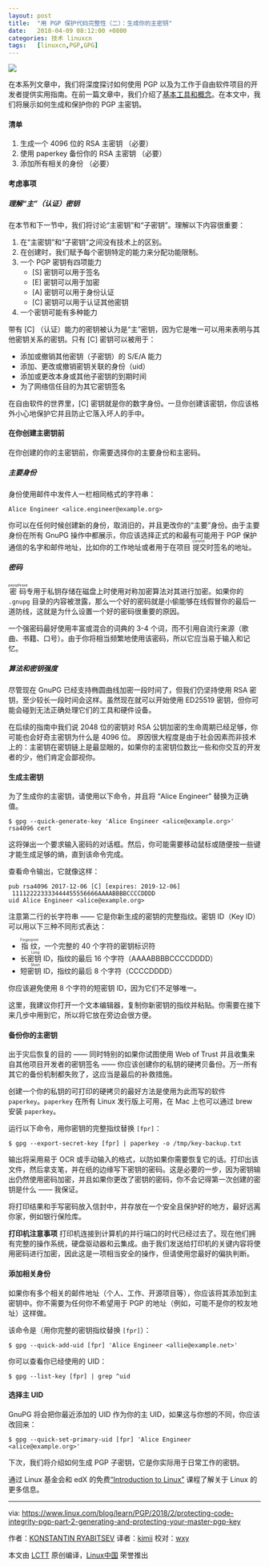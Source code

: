 ```yaml
---
layout: post
title:	"用 PGP 保护代码完整性（二）：生成你的主密钥"
date:	2018-04-09 08:12:00 +0800 
categories:	技术 linuxcn 
tags:	[linuxcn,PGP,GPG]
---
```



![](/Asserts/Images//attachment/album/201804/09/081224rr6791g97zo62917.png)


在本系列文章中，我们将深度探讨如何使用 PGP 以及为工作于自由软件项目的开发者提供实用指南。在前一篇文章中，我们介绍了[基本工具和概念](/article-9524-1.html)。在本文中，我们将展示如何生成和保护你的 PGP 主密钥。


#### 清单


1. 生成一个 4096 位的 RSA 主密钥 （必要）
2. 使用 paperkey 备份你的 RSA 主密钥 （必要）
3. 添加所有相关的身份 （必要）


#### 考虑事项


##### 理解“主”（认证）密钥


在本节和下一节中，我们将讨论“主密钥”和“子密钥”。理解以下内容很重要：


1. 在“主密钥”和“子密钥”之间没有技术上的区别。
2. 在创建时，我们赋予每个密钥特定的能力来分配功能限制。
3. 一个 PGP 密钥有四项能力
	* [S] 密钥可以用于签名
	* [E] 密钥可以用于加密
	* [A] 密钥可以用于身份认证
	* [C] 密钥可以用于认证其他密钥
4. 一个密钥可能有多种能力


带有 [C] （认证）能力的密钥被认为是“主”密钥，因为它是唯一可以用来表明与其他密钥关系的密钥。只有 [C] 密钥可以被用于：


* 添加或撤销其他密钥（子密钥）的 S/E/A 能力
* 添加、更改或撤销密钥关联的身份（uid）
* 添加或更改本身或其他子密钥的到期时间
* 为了网络信任目的为其它密钥签名


在自由软件的世界里，[C] 密钥就是你的数字身份。一旦你创建该密钥，你应该格外小心地保护它并且防止它落入坏人的手中。


#### 在你创建主密钥前


在你创建的你的主密钥前，你需要选择你的主要身份和主密码。


##### 主要身份


身份使用邮件中发件人一栏相同格式的字符串：



```
Alice Engineer <alice.engineer@example.org>

```

你可以在任何时候创建新的身份，取消旧的，并且更改你的“主要”身份。由于主要身份在所有 GnuPG 操作中都展示，你应该选择正式的和最有可能用于 PGP 保护通信的名字和邮件地址，比如你的工作地址或者用于在项目<ruby> 提交 <rt>  commit </rt></ruby>时签名的地址。


##### 密码


<ruby> 密码 <rt>  passphrase </rt></ruby>专用于私钥存储在磁盘上时使用对称加密算法对其进行加密。如果你的 `.gnupg` 目录的内容被泄露，那么一个好的密码就是小偷能够在线假冒你的最后一道防线，这就是为什么设置一个好的密码很重要的原因。


一个强密码最好使用丰富或混合的词典的 3-4 个词，而不引用自流行来源（歌曲、书籍、口号）。由于你将相当频繁地使用该密码，所以它应当易于输入和记忆。


##### 算法和密钥强度


尽管现在 GnuPG 已经支持椭圆曲线加密一段时间了，但我们仍坚持使用 RSA 密钥，至少较长一段时间会这样。虽然现在就可以开始使用 ED25519 密钥，但你可能会碰到无法正确处理它们的工具和硬件设备。


在后续的指南中我们说 2048 位的密钥对 RSA 公钥加密的生命周期已经足够，你可能也会好奇主密钥为什么是 4096 位。 原因很大程度是由于社会因素而非技术上的：主密钥在密钥链上是最显眼的，如果你的主密钥位数比一些和你交互的开发者的少，他们肯定会鄙视你。


#### 生成主密钥


为了生成你的主密钥，请使用以下命令，并且将 “Alice Engineer” 替换为正确值。



```
$ gpg --quick-generate-key 'Alice Engineer <alice@example.org>' rsa4096 cert

```

这将弹出一个要求输入密码的对话框。然后，你可能需要移动鼠标或随便按一些键才能生成足够的熵，直到该命令完成。


查看命令输出，它就像这样：



```
pub rsa4096 2017-12-06 [C] [expires: 2019-12-06]
 111122223333444455556666AAAABBBBCCCCDDDD
uid Alice Engineer <alice@example.org>

```

注意第二行的长字符串 —— 它是你新生成的密钥的完整指纹。密钥 ID（Key ID）可以用以下三种不同形式表达：


* <ruby> 指纹 <rt>  Fingerprint </rt></ruby>，一个完整的 40 个字符的密钥标识符
* <ruby> 长密钥 ID <rt>  Long </rt></ruby>，指纹的最后 16 个字符（AAAABBBBCCCCDDDD）
* <ruby> 短密钥 ID <rt>  Short </rt></ruby>，指纹的最后 8 个字符（CCCCDDDD）


你应该避免使用 8 个字符的短密钥 ID，因为它们不足够唯一。


这里，我建议你打开一个文本编辑器，复制你新密钥的指纹并粘贴。你需要在接下来几步中用到它，所以将它放在旁边会很方便。


#### 备份你的主密钥


出于灾后恢复的目的 —— 同时特别的如果你试图使用 Web of Trust 并且收集来自其他项目开发者的密钥签名 —— 你应该创建你的私钥的硬拷贝备份。万一所有其它的备份机制都失败了，这应当是最后的补救措施。


创建一个你的私钥的可打印的硬拷贝的最好方法是使用为此而写的软件 `paperkey`。`paperkey` 在所有 Linux 发行版上可用，在 Mac 上也可以通过 brew 安装 `paperkey`。


运行以下命令，用你密钥的完整指纹替换 `[fpr]`：



```
$ gpg --export-secret-key [fpr] | paperkey -o /tmp/key-backup.txt

```

输出将采用易于 OCR 或手动输入的格式，以防如果你需要恢复它的话。打印出该文件，然后拿支笔，并在纸的边缘写下密钥的密码。这是必要的一步，因为密钥输出仍然使用密码加密，并且如果你更改了密钥的密码，你不会记得第一次创建的密钥是什么 —— 我保证。


将打印结果和手写密码放入信封中，并存放在一个安全且保护好的地方，最好远离你家，例如银行保险库。


**打印机注意事项** 打印机连接到计算机的并行端口的时代已经过去了。现在他们拥有完整的操作系统，硬盘驱动器和云集成。由于我们发送给打印机的关键内容将使用密码进行加密，因此这是一项相当安全的操作，但请使用您最好的偏执判断。


#### 添加相关身份


如果你有多个相关的邮件地址（个人、工作、开源项目等），你应该将其添加到主密钥中。你不需要为任何你不希望用于 PGP 的地址（例如，可能不是你的校友地址）这样做。


该命令是（用你完整的密钥指纹替换 `[fpr]`）：



```
$ gpg --quick-add-uid [fpr] 'Alice Engineer <allie@example.net>'

```

你可以查看你已经使用的 UID：



```
$ gpg --list-key [fpr] | grep ^uid

```

#### 选择主 UID


GnuPG 将会把你最近添加的 UID 作为你的主 UID，如果这与你想的不同，你应该改回来：



```
$ gpg --quick-set-primary-uid [fpr] 'Alice Engineer <alice@example.org>'

```

下次，我们将介绍如何生成 PGP 子密钥，它是你实际用于日常工作的密钥。


通过 Linux 基金会和 edX 的免费[“Introduction to Linux”](https://training.linuxfoundation.org/linux-courses/system-administration-training/introduction-to-linux) 课程了解关于 Linux 的更多信息。




---


via: <https://www.linux.com/blog/learn/PGP/2018/2/protecting-code-integrity-pgp-part-2-generating-and-protecting-your-master-pgp-key>


作者：[KONSTANTIN RYABITSEV](https://www.linux.com/users/mricon) 译者：[kimii](https://github.com/kimii) 校对：[wxy](https://github.com/wxy)


本文由 [LCTT](https://github.com/LCTT/TranslateProject) 原创编译，[Linux中国](https://linux.cn/) 荣誉推出
